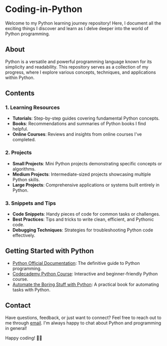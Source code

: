 # Coding-in-Python

Welcome to my Python learning journey repository! Here, I document all the exciting things I discover and learn as I delve deeper into the world of Python programming.

## About

Python is a versatile and powerful programming language known for its simplicity and readability. This repository serves as a collection of my progress, where I explore various concepts, techniques, and applications within Python.

## Contents

### 1. Learning Resources

- **Tutorials**: Step-by-step guides covering fundamental Python concepts.
- **Books**: Recommendations and summaries of Python books I find helpful.
- **Online Courses**: Reviews and insights from online courses I've completed.

### 2. Projects

- **Small Projects**: Mini Python projects demonstrating specific concepts or algorithms.
- **Medium Projects**: Intermediate-sized projects showcasing multiple Python skills.
- **Large Projects**: Comprehensive applications or systems built entirely in Python.

### 3. Snippets and Tips

- **Code Snippets**: Handy pieces of code for common tasks or challenges.
- **Best Practices**: Tips and tricks to write clean, efficient, and Pythonic code.
- **Debugging Techniques**: Strategies for troubleshooting Python code effectively.


## Getting Started with Python

- [Python Official Documentation](https://docs.python.org/): The definitive guide to Python programming.
- [Codecademy Python Course](https://www.codecademy.com/learn/learn-python-3): Interactive and beginner-friendly Python course.
- [Automate the Boring Stuff with Python](https://automatetheboringstuff.com/): A practical book for automating tasks with Python.

## Contact

Have questions, feedback, or just want to connect? Feel free to reach out to me through [email](mailto:kshamikaghiya@gmail.com). I'm always happy to chat about Python and programming in general!

Happy coding! 🐍✨
